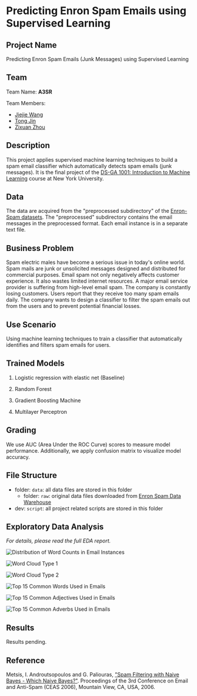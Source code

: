 # Predicting Enron Spam Emails using Supervised Learning

## Project Name

Predicting Enron Spam Emails (Junk Messages) using Supervised Learning

## Team

Team Name: **A3SR**

Team Members:

- [Jiejie Wang](https://github.com/jw6190)
- [Tong Jin](https://github.com/tong-jin-nyu)
- [Zixuan Zhou](https://github.com/timzhou1009)

## Description

This project applies supervised machine learning techniques to build a spam email classifier which automatically detects spam emails (junk messages). It is the final project of the [DS-GA 1001: Introduction to Machine Learning](https://github.com/briandalessandro/DataScienceCourse) course at New York University.

## Data

The data are acquired from the "preprocessed subdirectory" of the [Enron-Spam datasets](http://www2.aueb.gr/users/ion/data/enron-spam/). The "preprocessed" subdirectory contains the email messages in the preprocessed format. Each email instance is in a separate text file.

## Business Problem

Spam electric males have become a serious issue in today's online world. Spam mails are junk or unsolicited messages designed and distributed for commercial purposes. Email spam not only negatively affects customer experience. It also wastes limited internet resources. A major email service provider is suffering from high-level email spam. The company is constantly losing customers. Users report that they receive too many spam emails daily. The company wants to design a classifier to filter the spam emails out from the users and to prevent potential financial losses.

## Use Scenario

Using machine learning techniques to train a classifier that automatically identifies and filters spam emails for users.

## Trained Models

1. Logistic regression with elastic net (Baseline)

2. Random Forest

3. Gradient Boosting Machine

4. Multilayer Perceptron

## Grading

We use AUC (Area Under the ROC Curve) scores to measure model performance. Additionally, we apply confusion matrix to visualize model accuracy.

## File Structure

- folder: `data`: all data files are stored in this folder
  - folder: `raw`: original data files downloaded from [Enron Spam Data Warehouse](http://www2.aueb.gr/users/ion/data/enron-spam/)
- dev: `script`: all project related scripts are stored in this folder

## Exploratory Data Analysis

*For details, please read the full EDA report.*

![Distribution of Word Counts in Email Instances](results/distribution_of_word_counts_in_email_instances.png)

![Word Cloud Type 1](results/word_cloud_type1.png)

![Word Cloud Type 2](results/word_cloud_type2.png)

![Top 15 Common Words Used in Emails](results/top_15_common_words_used_in_emails.png)

![Top 15 Common Adjectives Used in Emails](results/top_15_common_adjectives_used_in_emails.png)

![Top 15 Common Adverbs Used in Emails](results/top_15_common_adverbs_used_in_emails.png)

## Results

Results pending.

## Reference

Metsis, I. Androutsopoulos and G. Paliouras, ["Spam Filtering with Naive Bayes - Which Naive Bayes?"](http://www2.aueb.gr/users/ion/docs/ceas2006_paper.pdf). Proceedings of the 3rd Conference on Email and Anti-Spam (CEAS 2006), Mountain View, CA, USA, 2006.
